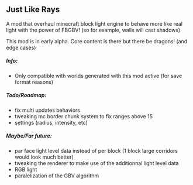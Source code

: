 ## Just Like Rays

A mod that overhaul minecraft block light engine to behave more like real light with the power of FBGBV! (so for example, walls will cast shadows)

This mod is in early alpha. Core content is there but there be dragons! (and edge cases)


##### Info:

- Only compatible with worlds generated with this mod active (for save format reasons)


##### Todo/Roadmap:

- fix multi updates behaviors
- tweaking mc border chunk system to fix ranges above 15
- settings (radius, intensity, etc)

##### Maybe/Far future:

- par face light level data instead of per block (1 block large corridors would look much better)
- tweaking the renderer to make use of the additionnal light level data
- RGB light
- paralelization of the GBV algorithm
